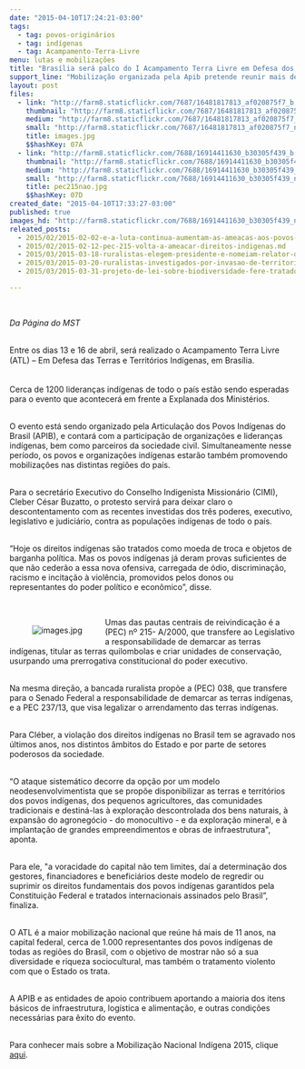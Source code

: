 ```yaml
---
date: "2015-04-10T17:24:21-03:00"
tags:
  - tag: povos-originários
  - tag: indígenas
  - tag: Acampamento-Terra-Livre
menu: lutas e mobilizações
title: "Brasília será palco do I Acampamento Terra Livre em Defesa dos Povos Indígenas "
support_line: "Mobilização organizada pela Apib pretende reunir mais de 1000 lideranças de todo país. "
layout: post
files:
  - link: "http://farm8.staticflickr.com/7687/16481817813_af020875f7_b.jpg"
    thumbnail: "http://farm8.staticflickr.com/7687/16481817813_af020875f7_t.jpg"
    medium: "http://farm8.staticflickr.com/7687/16481817813_af020875f7_z.jpg"
    small: "http://farm8.staticflickr.com/7687/16481817813_af020875f7_n.jpg"
    title: images.jpg
    $$hashKey: 07A
  - link: "http://farm8.staticflickr.com/7688/16914411630_b30305f439_b.jpg"
    thumbnail: "http://farm8.staticflickr.com/7688/16914411630_b30305f439_t.jpg"
    medium: "http://farm8.staticflickr.com/7688/16914411630_b30305f439_z.jpg"
    small: "http://farm8.staticflickr.com/7688/16914411630_b30305f439_n.jpg"
    title: pec215nao.jpg
    $$hashKey: 07D
created_date: "2015-04-10T17:33:27-03:00"
published: true
images_hd: "http://farm8.staticflickr.com/7688/16914411630_b30305f439_n.jpg"
releated_posts:
  - 2015/02/2015-02-02-e-a-luta-continua-aumentam-as-ameacas-aos-povos-originarios-do-brasil.md
  - 2015/02/2015-02-12-pec-215-volta-a-ameacar-direitos-indigenas.md
  - 2015/03/2015-03-18-ruralistas-elegem-presidente-e-nomeiam-relator-de-comissao-que-vai-analisar-pec-215.md
  - 2015/03/2015-03-20-ruralistas-investigados-por-invasao-de-territorios-indigenas-farao-relatorio-da-pec-215.md
  - 2015/03/2015-03-31-projeto-de-lei-sobre-biodiversidade-fere-tratado-internacional-diz-seu-dirigente.md

---
```

<p>&nbsp;</p>

<p><em>Da&nbsp;P&aacute;gina do MST </em></p>

<p><br />
Entre os dias 13 e 16 de abril, ser&aacute; realizado&nbsp;o Acampamento Terra Livre (ATL) &ndash; Em Defesa das Terras e Territ&oacute;rios Ind&iacute;genas, <span style="line-height: 20.7999992370605px;">em Bras&iacute;lia</span>.</p>

<p><br />
Cerca de 1200 lideran&ccedil;as ind&iacute;genas de todo o pa&iacute;s est&atilde;o sendo esperadas para o evento que acontecer&aacute; em frente a Explanada dos Minist&eacute;rios.</p>

<p><br />
O evento est&aacute; sendo organizado pela Articula&ccedil;&atilde;o dos Povos Ind&iacute;genas do Brasil (APIB), e contar&aacute; com a participa&ccedil;&atilde;o de organiza&ccedil;&otilde;es e lideran&ccedil;as ind&iacute;genas, bem como parceiros da sociedade civil. Simultaneamente nesse per&iacute;odo, os povos e organiza&ccedil;&otilde;es ind&iacute;genas estar&atilde;o tamb&eacute;m promovendo mobiliza&ccedil;&otilde;es nas distintas regi&otilde;es do pa&iacute;s.</p>

<p><br />
Para o secret&aacute;rio Executivo do Conselho Indigenista Mission&aacute;rio (CIMI), Cleber C&eacute;sar Buzatto, o&nbsp;protesto servir&aacute; para deixar claro o descontentamento com as recentes investidas dos tr&ecirc;s poderes, executivo, legislativo e judici&aacute;rio, contra as popula&ccedil;&otilde;es ind&iacute;genas de todo o pa&iacute;s.</p>

<p><br />
&ldquo;Hoje os direitos ind&iacute;genas s&atilde;o tratados como moeda de troca e objetos de barganha pol&iacute;tica. Mas os povos ind&iacute;genas j&aacute; deram provas suficientes de que n&atilde;o ceder&atilde;o a essa nova ofensiva, carregada de &oacute;dio, discrimina&ccedil;&atilde;o, racismo e incita&ccedil;&atilde;o &agrave; viol&ecirc;ncia, promovidos pelos donos ou representantes&nbsp;do poder pol&iacute;tico e econ&ocirc;mico&rdquo;, disse.</p>

<p>&nbsp;</p>

<figure class="image" style="float:left"><img alt="images.jpg" src="http://farm8.staticflickr.com/7687/16481817813_af020875f7_b.jpg" />
<figcaption></figcaption>
</figure>

<p>Umas das pautas centrais de reivindica&ccedil;&atilde;o &eacute; a (PEC) n&ordm; 215- A/2000, que transfere ao Legislativo a responsabilidade de demarcar as terras ind&iacute;genas, titular as terras quilombolas e criar unidades de conserva&ccedil;&atilde;o, usurpando uma prerrogativa constitucional do poder executivo.</p>

<p><br />
Na mesma dire&ccedil;&atilde;o, a bancada ruralista prop&otilde;e a&nbsp;(PEC) 038, que transfere para o Senado Federal a responsabilidade de demarcar as terras ind&iacute;genas, e a&nbsp;PEC 237/13, que visa legalizar o arrendamento das terras ind&iacute;genas.</p>

<p><br />
Para Cl&eacute;ber, a&nbsp;viola&ccedil;&atilde;o dos direitos ind&iacute;genas no Brasil tem se agravado nos &uacute;ltimos anos, nos distintos &acirc;mbitos do Estado e por parte de setores poderosos da sociedade.</p>

<p><br />
&ldquo;O ataque sistem&aacute;tico decorre da op&ccedil;&atilde;o por um modelo neodesenvolvimentista que se prop&otilde;e disponibilizar as terras e territ&oacute;rios dos povos ind&iacute;genas, dos pequenos agricultores, das comunidades tradicionais e destin&aacute;-las &agrave; explora&ccedil;&atilde;o descontrolada dos bens naturais, &agrave; expans&atilde;o do agroneg&oacute;cio - do monocultivo - e da explora&ccedil;&atilde;o mineral, e &agrave; implanta&ccedil;&atilde;o de grandes empreendimentos e obras de infraestrutura&quot;, aponta.</p>

<p><br />
Para ele, &quot;a&nbsp;voracidade do capital n&atilde;o tem limites, da&iacute; a determina&ccedil;&atilde;o dos gestores, financiadores e benefici&aacute;rios deste modelo de regredir ou suprimir os direitos fundamentais dos povos ind&iacute;genas garantidos pela Constitui&ccedil;&atilde;o Federal e tratados internacionais assinados pelo Brasil&rdquo;, finaliza.</p>

<p><br />
O&nbsp;ATL&nbsp;&eacute; a maior mobiliza&ccedil;&atilde;o nacional que re&uacute;ne&nbsp;h&aacute; mais de 11 anos, na capital federal, cerca de&nbsp;1.000 representantes dos povos ind&iacute;genas de todas as regi&otilde;es do Brasil, com o objetivo de mostrar n&atilde;o s&oacute; a sua diversidade e riqueza sociocultural, mas tamb&eacute;m o tratamento violento com&nbsp;que o Estado os trata.</p>

<p><br />
A&nbsp;APIB&nbsp;e as entidades de apoio contribuem aportando a maioria dos itens b&aacute;sicos de infraestrutura, log&iacute;stica e alimenta&ccedil;&atilde;o, e outras condi&ccedil;&otilde;es necess&aacute;rias para &ecirc;xito do evento.</p>

<p><br />
Para conhecer mais sobre a Mobiliza&ccedil;&atilde;o Nacional Ind&iacute;gena 2015, clique <a href="https://mobilizacaonacionalindigena.wordpress.com/">aqui</a>.</p>
